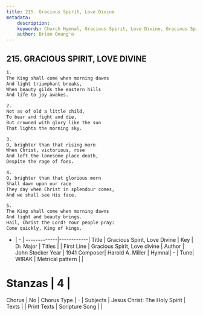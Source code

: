 ```yaml
---
title: 215. Gracious Spirit, Love Divine
metadata:
    description: 
    keywords: Church Hymnal, Gracious Spirit, Love Divine, Gracious Spirit, Love divine, 
    author: Brian Onang'o
---
```



## 215. GRACIOUS SPIRIT, LOVE DIVINE

```txt
1.
The King shall come when morning dawns
And light triumphant breaks,
When beauty gilds the eastern hills
And life to joy awakes.

2.
Not as of old a little child,
To bear and fight and die,
But crowned with glory like the sun
That lights the morning sky.

3.
O, brighter than that rising morn
When Christ, victorious, rose
And left the lonesome place death,
Despite the rage of foes.

4.
O, brighter than that glorious morn
Shall dawn upon our race
They day when Christ in splendour comes,
And we shall see His face.

5.
The King shall come when morning dawns
And light and beauty brings.
Hail, Christ the Lord! Your people pray:
Come quickly, King of kings.
```

- |   -  |
-------------|------------|
Title | Gracious Spirit, Love Divine |
Key | D♭ Major |
Titles |  |
First Line | Gracious Spirit, Love divine |
Author | John Stocker
Year | 1941
Composer| Harold A. Miller |
Hymnal|  - |
Tune| WIRAK |
Metrical pattern | |
# Stanzas | 4 |
Chorus | No |
Chorus Type | - |
Subjects | Jesus Christ: The Holy Spirit |
Texts |  |
Print Texts | 
Scripture Song |  |
  
